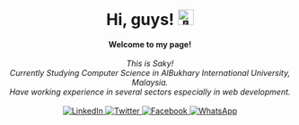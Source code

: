 <h1 align="center">Hi, guys! <img src="https://www.google.com/url?sa=i&url=https%3A%2F%2Ftenor.com%2Fview%2Fhi-gif-19272330&psig=AOvVaw01mUMduF6cLl58GsF4d9zl&ust=1685867835001000&source=images&cd=vfe&ved=0CBEQjRxqFwoTCJDejZ7Zpv8CFQAAAAAdAAAAABAc" width="28px" alt="👋"></h1>

<p align="center">
    <b>Welcome to my page!</b><br><br>
    <i>
        This is Saky!<br>
        Currently Studying Computer Science in AlBukhary International University, Malaysia.<br>
        Have working experience in several sectors especially in web development.<br>
    </i><br>
    <a href="https://www.linkedin.com/in/s-m-asiful-islam-saky-686418231/">
        <img src="https://img.shields.io/badge/LinkedIn-blue?style=flat-square&logo=linkedin" alt="LinkedIn">
    </a>
    <a href="https://twitter.com/sakyORW">
        <img src="https://img.shields.io/static/v1?style=for-the-badge&message=Twitter&color=1DA1F2&logo=Twitter&logoColor=FFFFFF&label=" alt="Twitter">
    </a>
    <a href="https://facebook.com/saky.orw">
        <img src="https://img.shields.io/static/v1?style=for-the-badge&message=Meta&color=0467DF&logo=Meta&logoColor=FFFFFF&label=" alt="Facebook">
    </a>
    <a href="https://wa.me/message/OWPIIW57H75AB1">
        <img src="https://img.shields.io/static/v1?style=for-the-badge&message=WhatsApp&color=222222&logo=WhatsApp&logoColor=25D366&label=" alt="WhatsApp">
    </a>
</p>
